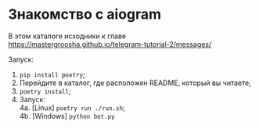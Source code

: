 # Знакомство с aiogram

В этом каталоге исходники к главе https://mastergroosha.github.io/telegram-tutorial-2/messages/

Запуск:  
1. `pip install poetry`;  
2. Перейдите в каталог, где расположен README, который вы читаете;  
3. `poetry install`;
4. Запуск:  
4a. [Linux] `poetry run ./run.sh`;      
4b. [Windows] `python bot.py`